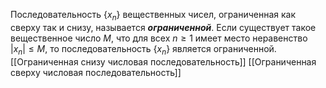 Последовательность $\{ x_{n} \}$ вещественных чисел, ограниченная как сверху так и снизу, называется ___ограниченной___.
Если существует такое вещественное число $M$, что для всех $n \geq 1$ имеет место неравенство $| x_{n}| \leq M$, то последовательность $\{ x_{n} \}$ является ограниченной.
[[Ограниченная снизу числовая последовательность]]
[[Ограниченная сверху числовая последовательность]]

